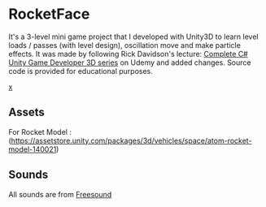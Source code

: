 # RocketFace
It's a 3-level mini game project that I developed with Unity3D to learn level loads / passes (with level design), oscillation move and make particle effects.
It was made by following Rick Davidson's lecture: [Complete C# Unity Game Developer 3D series](https://www.udemy.com/course/unitycourse2/) on Udemy and added changes.
Source code is provided for educational purposes.

[x](https://clipchamp.com/watch/Zjt0qgDX7yM)

## Assets
For Rocket Model : (https://assetstore.unity.com/packages/3d/vehicles/space/atom-rocket-model-140021)
## Sounds
All sounds are from [Freesound](https://freesound.org/)
